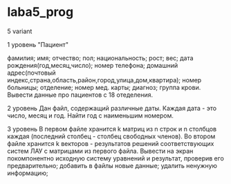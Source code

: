 # laba5_prog
5 variant

1 уровень
 "Пациент"

фамилия; имя; отчество;
пол; национальность;
рост; вес; дата рождения(год,месяц,число); номер телефона;
домашний адрес(почтовый индекс,страна,область,район,город,улица,дом,квартира);
номер больницы; отделение; номер мед. карты; диагноз; группа крови.
Вывести данные про пациентов с 18 отеделения.

2 уровень
Дан файл, содержащий различные даты. Каждая дата - это число, месяц и год.
 Найти год с наименьшим номером.
 
 3 уровень
 В первом файле хранится k матриц из n строк и n столбцов каждая (последний столбец - столбец свободных членов).
Во втором файле хранится k векторов - результатов решений соответствующих систем ЛАУ с матрицами из первого файла.
Вывести на экран покомпонентно исходную систему уравнений и результат, проверив его предварительно;
добавить в файлы новые данные;
удалить ненужную информацию;
